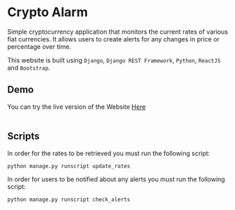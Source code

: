# Crypto Alarm

Simple cryptocurrency application that monitors the current rates of various fiat currencies. It allows users to create alerts for any changes in price or percentage over time.

This website is built using `Django`, `Django REST Framework`, `Python`, `ReactJS` and `Bootstrap`.

## Demo

You can try the live version of the Website [Here](https://cryptoalarms.herokuapp.com/)<br><br>

## Scripts

In order for the rates to be retrieved you must run the following script:

```
python manage.py runscript update_rates
```

In order for users to be notified about any alerts you must run the following script:

```
python manage.py runscript check_alerts
```
